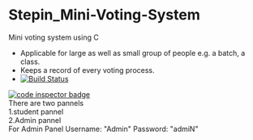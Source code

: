 # Stepin_Mini-Voting-System
Mini voting system using C<br/>
- Applicable for large as well as small group of people e.g. a batch, a class.<br/>
- Keeps a record of  every voting process.<br/>
- [![Build Status](https://travis-ci.org/Katiyar20/{Stepin_Mini-Voting-System.png?branch=master)](https://travis-ci.org/Katiyar20/Stepin_Mini-Voting-System)

<a href="https://frontend.code-inspector.com/public/user/github/Katiyar20">
   <img src="https://code-inspector.com/public/badge/user/github/Katiyar20?style=light" alt="code inspector badge" />
</a><br/>
There are two pannels<br/> 1.student pannel<br/> 2.Admin pannel<br/>
For Admin Panel Username: "Admin" Password: "admiN"
